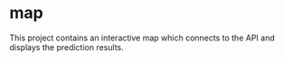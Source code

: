 # map
This project contains an interactive map which connects to the API and displays the prediction results.
